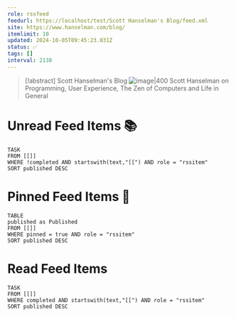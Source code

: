 ```yaml
---
role: rssfeed
feedurl: https://localhost/test/Scott Hanselman's Blog/feed.xml
site: https://www.hanselman.com/blog/
itemlimit: 10
updated: 2024-10-05T09:45:23.031Z
status: ✅
tags: []
interval: 2138
---
```

> [!abstract] Scott Hanselman's Blog
> <span class="rss-image">![image|400](http://www.hanselman.com/blog/images/tinyheadshot2.jpg)</span>
> Scott Hanselman on Programming, User Experience, The Zen of Computers and Life in General

# Unread Feed Items 📚
~~~dataview
TASK
FROM [[]]
WHERE !completed AND startswith(text,"[[") AND role = "rssitem"
SORT published DESC
~~~

# Pinned Feed Items 📍
~~~dataview
TABLE
published as Published
FROM [[]]
WHERE pinned = true AND role = "rssitem"
SORT published DESC
~~~

# Read Feed Items
~~~dataview
TASK
FROM [[]]
WHERE completed AND startswith(text,"[[") AND role = "rssitem"
SORT published DESC
~~~
